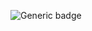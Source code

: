 <!---badge--->
 ![Generic badge](https://img.shields.io/badge/tested%20with-Cypress-04C38E.svg) 
<!---badge--->